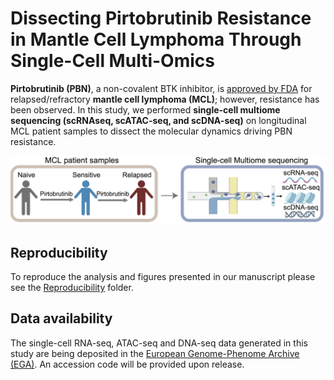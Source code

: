 # Dissecting Pirtobrutinib Resistance in Mantle Cell Lymphoma Through Single-Cell Multi-Omics
**Pirtobrutinib (PBN)**, a non-covalent BTK inhibitor, is [approved by FDA](https://www.fda.gov/drugs/resources-information-approved-drugs/fda-grants-accelerated-approval-pirtobrutinib-relapsed-or-refractory-mantle-cell-lymphoma) for relapsed/refractory **mantle cell lymphoma (MCL)**; however, resistance has been observed.
In this study, we performed **single-cell multiome sequencing (scRNAseq, scATAC-seq, and scDNA-seq)** on longitudinal MCL patient samples to dissect the molecular dynamics driving PBN resistance.
<p align="center">
<img src="Workflow.PNG">
</p>

## Reproducibility
To reproduce the analysis and figures presented in our manuscript please see the [Reproducibility](https://github.com/fangfang0906/PBN_patient_scMultiomics/tree/master/Reproducibility) folder.

## Data availability
The single-cell RNA-seq, ATAC-seq and DNA-seq data generated in this study are being deposited in the [European Genome-Phenome Archive (EGA)](https://ega-archive.org/). An accession code will be provided upon release.
